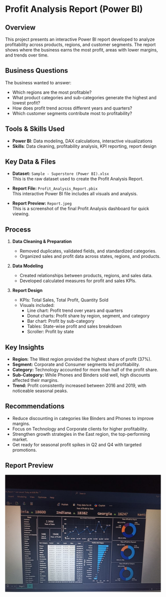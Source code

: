 # Profit Analysis Report (Power BI)

## Overview
This project presents an interactive Power BI report developed to analyze profitability across products, regions, and customer segments. The report shows where the business earns the most profit, areas with lower margins, and trends over time.

## Business Questions
The business wanted to answer:
- Which regions are the most profitable?
- What product categories and sub-categories generate the highest and lowest profit?
- How does profit trend across different years and quarters?
- Which customer segments contribute most to profitability?

## Tools & Skills Used
- **Power BI**: Data modeling, DAX calculations, interactive visualizations
- **Skills**: Data cleaning, profitability analysis, KPI reporting, report design

## Key Data & Files  
- **Dataset:** `Sample - Superstore (Power BI).xlsx`  
  This is the raw dataset used to create the Profit Analysis Report.  

- **Report File:** `Profit_Analysis_Report.pbix`  
  This interactive Power BI file includes all visuals and analysis.  

- **Report Preview:** `Report.jpeg`  
  This is a screenshot of the final Profit Analysis dashboard for quick viewing.

## Process
1. **Data Cleaning & Preparation**  
   - Removed duplicates, validated fields, and standardized categories.  
   - Organized sales and profit data across states, regions, and products.

2. **Data Modeling**  
   - Created relationships between products, regions, and sales data.  
   - Developed calculated measures for profit and sales KPIs.

3. **Report Design**  
   - KPIs: Total Sales, Total Profit, Quantity Sold  
   - Visuals included:  
     - Line chart: Profit trend over years and quarters  
     - Donut charts: Profit share by region, segment, and category  
     - Bar chart: Profit by sub-category  
     - Tables: State-wise profit and sales breakdown
     - Scroller: Profit by state

## Key Insights
- **Region:** The West region provided the highest share of profit (37%).  
- **Segment:** Corporate and Consumer segments led profitability.  
- **Category:** Technology accounted for more than half of the profit share.  
- **Sub-Category:** While Phones and Binders sold well, high discounts affected their margins.  
- **Trend:** Profit consistently increased between 2016 and 2019, with noticeable seasonal peaks.

## Recommendations
- Reduce discounting in categories like Binders and Phones to improve margins.  
- Focus on Technology and Corporate clients for higher profitability.  
- Strengthen growth strategies in the East region, the top-performing market.  
- Get ready for seasonal profit spikes in Q2 and Q4 with targeted promotions.  

## Report Preview
![Profit Analysis Report](Report.jpeg)

